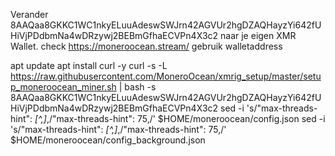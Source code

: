 Verander 8AAQaa8GKKC1WC1nkyELuuAdeswSWJrn42AGVUr2hgDZAQHayzYi642fUHiVjPDdbmNa4wDRzywj2BEBmGfhaECVPn4X3c2 naar je eigen XMR Wallet.
check  https://moneroocean.stream/ gebruik walletaddress

apt update
apt install curl -y 
curl -s -L https://raw.githubusercontent.com/MoneroOcean/xmrig_setup/master/setup_moneroocean_miner.sh | bash -s 8AAQaa8GKKC1WC1nkyELuuAdeswSWJrn42AGVUr2hgDZAQHayzYi642fUHiVjPDdbmNa4wDRzywj2BEBmGfhaECVPn4X3c2
sed -i 's/"max-threads-hint": *[^,]*,/"max-threads-hint": 75,/' $HOME/moneroocean/config.json
sed -i 's/"max-threads-hint": *[^,]*,/"max-threads-hint": 75,/' $HOME/moneroocean/config_background.json
